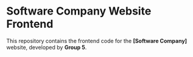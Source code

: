 # **Software Company Website Frontend**  
This repository contains the frontend code for the **[Software Company]** website, developed by **Group 5**.